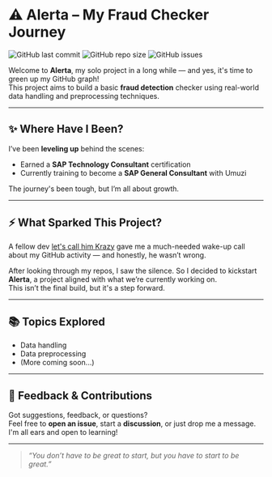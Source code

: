 # ⚠️ Alerta – My Fraud Checker Journey

![GitHub last commit](https://img.shields.io/github/last-commit/Ufoma/Alerta)
![GitHub repo size](https://img.shields.io/github/repo-size/Ufoma/Alerta)
![GitHub issues](https://img.shields.io/github/issues/Ufoma/Alerta)

Welcome to **Alerta**, my solo project in a long while — and yes, it's time to green up my GitHub graph!  
This project aims to build a basic **fraud detection** checker using real-world data handling and preprocessing techniques.

---

## ✨ Where Have I Been?

I’ve been **leveling up** behind the scenes:
- Earned a **SAP Technology Consultant** certification  
- Currently training to become a **SAP General Consultant** with Umuzi  

The journey's been tough, but I’m all about growth.

---

## ⚡ What Sparked This Project?

A fellow dev [let's call him Krazy](https://github.com/krazygenus) gave me a much-needed wake-up call about my GitHub activity — and honestly, he wasn’t wrong.

After looking through my repos, I saw the silence. So I decided to kickstart **Alerta**, a project aligned with what we’re currently working on.  
This isn’t the final build, but it's a step forward.

---

## 📚 Topics Explored

- Data handling  
- Data preprocessing  
- (More coming soon...)

---

## 💬 Feedback & Contributions

Got suggestions, feedback, or questions?  
Feel free to **open an issue**, start a **discussion**, or just drop me a message. I'm all ears and open to learning!

---

> _“You don’t have to be great to start, but you have to start to be great.”_



